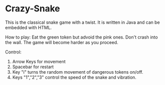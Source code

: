 # Crazy-Snake
This is the classical snake game with a twist.
It is written in Java and can be embedded with HTML.

How to play:
Eat the green token but advoid the pink ones.
Don't crash into the wall.
The game will become harder as you proceed.

Control:
1) Arrow Keys for movement
2) Spacebar for restart
3) Key "i" turns the random movement of dangerous tokens on/off.
4) Keys "1","2","3" control the speed of the snake and vibration.
